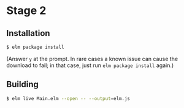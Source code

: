 Stage 2
=======

## Installation

```bash
$ elm package install
```

(Answer `y` at the prompt. In rare cases a known issue can cause the download
to fail; in that case, just run `elm package install` again.)

## Building

```bash
$ elm live Main.elm --open -- --output=elm.js
```
